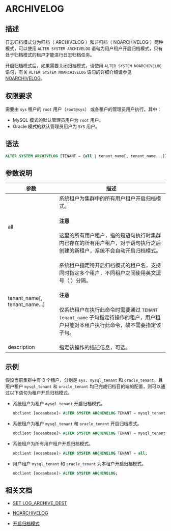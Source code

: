 # ARCHIVELOG

## 描述

日志归档模式分为归档（ ARCHIVELOG ）和非归档（ NOARCHIVELOG ）两种模式，可以使用 `ALTER SYSTEM ARCHIVELOG` 语句为用户租户开启归档模式，只有处于归档模式的租户才能进行日志归档任务。

开启归档模式后，如果需要关闭归档模式，请使用 `ALTER SYSTEM NOARCHIVELOG` 语句，有关 `ALTER SYSTEM NOARCHIVELOG` 语句的详细介绍请参见 [NOARCHIVELOG](210.noarchivelog.md)。

## 权限要求

需要由 `sys` 租户的 `root` 用户（`root@sys`） 或各租户的管理员用户执行。其中：

* MySQL 模式的默认管理员用户为 `root` 用户。
* Oracle 模式的默认管理员用户为 `SYS` 用户。

## 语法

```sql
ALTER SYSTEM ARCHIVELOG [TENANT = {all | tenant_name[, tenant_name...]}] [DESCRIPTION = 'description'];
```

## 参数说明

| 参数                    | 描述                                                                                                   |
|-------------------------|--------------------------------------------------------------------------------------------------------|
| all                     | 系统租户为集群中的所有用户租户开启归档模式。 <main id="notice" type='notice'><h4>注意</h4><p>这里的所有用户租户，指的是语句执行时集群内已存在的所有用户租户，对于语句执行之后创建的新租户，系统不会自动开启归档模式。</p></main>                                                                    |
| tenant_name[, tenant_name...]    | 系统租户指定待开启归档模式的租户名，支持同时指定多个租户，不同租户之间使用英文逗号（,）分隔。<main id="notice" type='notice'><h4>注意</h4><p>仅系统租户在执行此命令时需要通过 <code>TENANT tenant_name</code> 子句指定待操作的租户，用户租户只能对本租户执行此命令，故不需要指定该子句。</p></main>  |
| description             | 指定该操作的描述信息，可选。                                                                              |

## 示例

假设当前集群中有 3 个租户，分别是 `sys`、`mysql_tenant` 和 `oracle_tenant`，且用户租户 `mysql_tenant` 和 `oracle_tenant` 均已完成归档目的端的配置，则可以通过以下语句为租户开启归档模式。

* 系统租户为租户 `mysql_tenant` 开启归档模式。

   ```sql
   obclient [oceanbase]> ALTER SYSTEM ARCHIVELOG TENANT = mysql_tenant;
   ```

* 系统租户为租户 `mysql_tenant` 和 `oracle_tenant` 开启归档模式。

   ```sql
   obclient [oceanbase]> ALTER SYSTEM ARCHIVELOG TENANT = mysql_tenant;
   ```

* 系统租户为所有用户租户开启归档模式。

   ```sql
   obclient [oceanbase]> ALTER SYSTEM ARCHIVELOG TENANT = all;
   ```

* 用户租户 `mysql_tenant` 和 `oracle_tenant` 为本租户开启归档模式。

   ```sql
   obclient [oceanbase]> ALTER SYSTEM ARCHIVELOG;
   ```

## 相关文档

* [SET LOG_ARCHIVE_DEST](150.set-log-archive-dest.md)

* [NOARCHIVELOG](210.noarchivelog.md)

* [开启归档模式](../../../../../600.manage/600.backup-and-recovery/300.log-archive/300.open-the-log-archive-mode.md)
